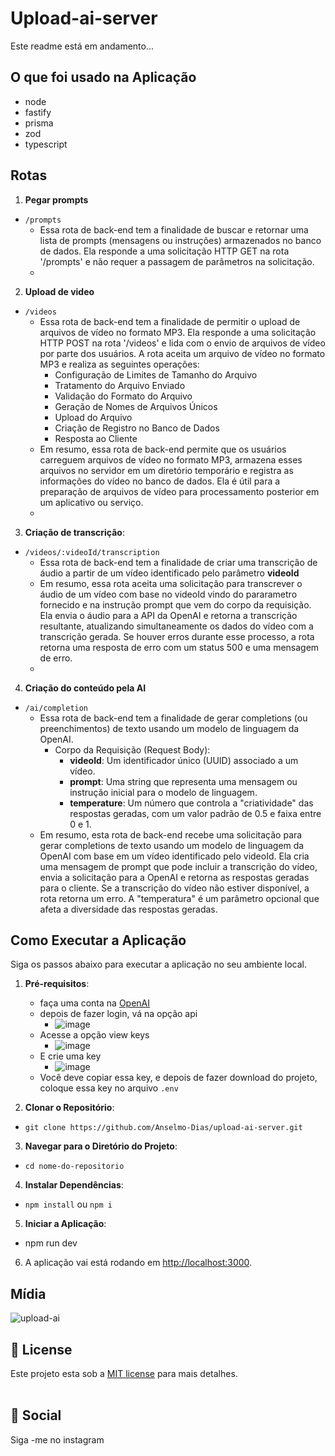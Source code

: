 # Upload-ai-server

Este readme está em andamento...

## O que foi usado na Aplicação

- node
- fastify
- prisma
- zod
- typescript

## Rotas

1. **Pegar prompts**
  - `/prompts`
    - Essa rota de back-end tem a finalidade de buscar e retornar uma lista de prompts (mensagens ou instruções) armazenados no banco de dados. Ela responde a uma solicitação HTTP GET na rota '/prompts' e não requer a passagem de parâmetros na solicitação.
    - 
   
2. **Upload de video**
  - `/videos`
    - Essa rota de back-end tem a finalidade de permitir o upload de arquivos de vídeo no formato MP3. Ela responde a uma solicitação HTTP POST na rota '/videos' e lida com o envio de arquivos de vídeo por parte dos usuários. A rota aceita um arquivo de vídeo no formato MP3 e realiza as seguintes operações:
        -  Configuração de Limites de Tamanho do Arquivo
        -  Tratamento do Arquivo Enviado
        -  Validação do Formato do Arquivo
        -  Geração de Nomes de Arquivos Únicos
        -  Upload do Arquivo
        -  Criação de Registro no Banco de Dados
        -  Resposta ao Cliente
    - Em resumo, essa rota de back-end permite que os usuários carreguem arquivos de vídeo no formato MP3, armazena esses arquivos no servidor em um diretório temporário e registra as informações do vídeo no banco de dados. Ela é útil para a preparação de arquivos de vídeo para processamento posterior em um aplicativo ou serviço.
    - 

3. **Criação de transcrição**:
- `/videos/:videoId/transcription`
  - Essa rota de back-end tem a finalidade de criar uma transcrição de áudio a partir de um vídeo identificado pelo parâmetro **videoId**
  - Em resumo, essa rota aceita uma solicitação para transcrever o áudio de um vídeo com base no videoId vindo do pararametro fornecido e na instrução prompt que vem do corpo da requisição. Ela envia o áudio para a API da OpenAI e retorna a transcrição resultante, atualizando simultaneamente os dados do vídeo com a transcrição gerada. Se houver erros durante esse processo, a rota retorna uma resposta de erro com um status 500 e uma mensagem de erro.
  - 

 4. **Criação do conteúdo pela AI**
  - `/ai/completion`
    -  Essa rota de back-end tem a finalidade de gerar completions (ou preenchimentos) de texto usando um modelo de linguagem da OpenAI.
        - Corpo da Requisição (Request Body):
            - **videoId**: Um identificador único (UUID) associado a um vídeo.
            - **prompt**: Uma string que representa uma mensagem ou instrução inicial para o modelo de linguagem.
            - **temperature**: Um número que controla a "criatividade" das respostas geradas, com um valor padrão de 0.5 e faixa entre 0 e 1.
    - Em resumo, esta rota de back-end recebe uma solicitação para gerar completions de texto usando um modelo de linguagem da OpenAI com base em um vídeo identificado pelo videoId. Ela cria uma mensagem de prompt que pode incluir a transcrição do vídeo, envia a solicitação para a OpenAI e retorna as respostas geradas para o cliente. Se a transcrição do vídeo não estiver disponível, a rota retorna um erro. A "temperatura" é um parâmetro opcional que afeta a diversidade das respostas geradas.
      

## Como Executar a Aplicação

Siga os passos abaixo para executar a aplicação no seu ambiente local.

1. **Pré-requisitos**:
   - faça uma conta na [OpenAI](https://openai.com/)
   - depois de fazer login, vá na opção api
      - ![image](https://github.com/Anselmo-Dias/upload-ai-server/assets/96529532/cbb7d703-95b6-47db-a25c-e8006f654e8a)
   - Acesse a opção view keys
      - ![image](https://github.com/Anselmo-Dias/upload-ai-server/assets/96529532/d60801f1-ca91-4585-8169-d3cc6d1e6176)
   - E crie uma key
      - ![image](https://github.com/Anselmo-Dias/upload-ai-server/assets/96529532/79672a7a-0c82-4534-b0e9-c7dea8900c45)
   - Você deve copiar essa key, e depois de fazer download do projeto, coloque essa key no arquivo `.env`
 
2. **Clonar o Repositório**:
  - `git clone https://github.com/Anselmo-Dias/upload-ai-server.git`

3. **Navegar para o Diretório do Projeto**:
  - `cd nome-do-repositorio`

4. **Instalar Dependências**:
 - `npm install` ou `npm i`

5. **Iniciar a Aplicação**:
 - npm run dev


6. A aplicação vai está rodando em [http://localhost:3000](http://localhost:3000).

## Mídia

![upload-ai](https://github.com/Anselmo-Dias/upload-ai-server/assets/96529532/47ed3804-8a26-46ef-9efb-436ddefe8b5d)

## :memo: License

Este projeto esta sob a [MIT license](LICENSE) para mais detalhes.
<br />
<br />

## :iphone: Social

Siga -me no instagram
<br />
